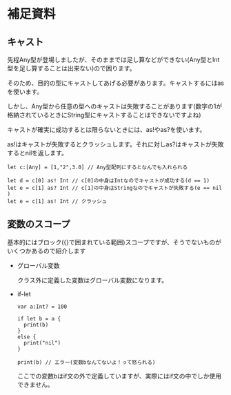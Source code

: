 # 補足資料

## キャスト

先程Any型が登場しましたが、そのままでは足し算などができない(Any型とInt型を足し算することは出来ない)ので困ります。

そのため、目的の型にキャストしてあげる必要があります。キャストするにはasを使います。

しかし、Any型から任意の型へのキャストは失敗することがあります(数字の1が格納されているときにString型にキャストすることはできないですよね)

キャストが確実に成功するとは限らないときには、as!やas?を使います。

as!はキャストが失敗するとクラッシュします。それに対しas?はキャストが失敗するとnilを返します。

```
let c:[Any] = [1,"2",3.0] // Any型配列にするとなんでも入れられる

let d = c[0] as! Int // c[0]の中身はIntなのでキャストが成功する(d == 1)
let e = c[1] as? Int // c[1]の中身はStringなのでキャストが失敗する(e == nil )
let e = c[1] as! Int // クラッシュ
```

## 変数のスコープ

基本的にはブロック({}で囲まれている範囲)スコープですが、そうでないものがいくつかあるので紹介します

- グローバル変数
  
  クラス外に定義した変数はグローバル変数になります。

- if-let

  ```
  var a:Int? = 100

  if let b = a {
    print(b)
  }
  else {
    print("nil")
  }

  print(b) // エラー(変数bなんてないよ！って怒られる)
  ```

  ここでの変数bはif文の外で定義していますが、実際にはif文の中でしか使用できません。